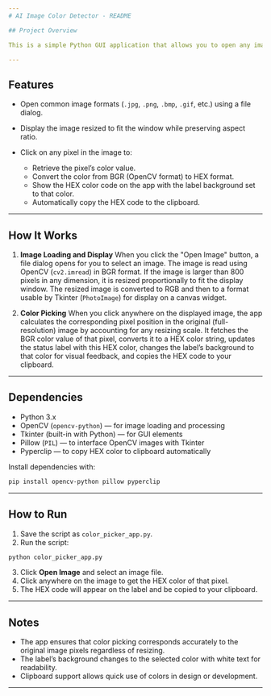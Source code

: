 ```yaml
---
# AI Image Color Detector - README

## Project Overview

This is a simple Python GUI application that allows you to open any image and click on a pixel to get its exact color in HEX format. The app displays the HEX color code and copies it automatically to your clipboard for easy use.

---
```


## Features

* Open common image formats (`.jpg`, `.png`, `.bmp`, `.gif`, etc.) using a file dialog.
* Display the image resized to fit the window while preserving aspect ratio.
* Click on any pixel in the image to:

  * Retrieve the pixel’s color value.
  * Convert the color from BGR (OpenCV format) to HEX format.
  * Show the HEX color code on the app with the label background set to that color.
  * Automatically copy the HEX code to the clipboard.

---

## How It Works

1. **Image Loading and Display**
   When you click the "Open Image" button, a file dialog opens for you to select an image. The image is read using OpenCV (`cv2.imread`) in BGR format.
   If the image is larger than 800 pixels in any dimension, it is resized proportionally to fit the display window.
   The resized image is converted to RGB and then to a format usable by Tkinter (`PhotoImage`) for display on a canvas widget.

2. **Color Picking**
   When you click anywhere on the displayed image, the app calculates the corresponding pixel position in the original (full-resolution) image by accounting for any resizing scale.
   It fetches the BGR color value of that pixel, converts it to a HEX color string, updates the status label with this HEX color, changes the label’s background to that color for visual feedback, and copies the HEX code to your clipboard.

---

## Dependencies

* Python 3.x
* OpenCV (`opencv-python`) — for image loading and processing
* Tkinter (built-in with Python) — for GUI elements
* Pillow (`PIL`) — to interface OpenCV images with Tkinter
* Pyperclip — to copy HEX color to clipboard automatically

Install dependencies with:

```bash
pip install opencv-python pillow pyperclip
```

---

## How to Run

1. Save the script as `color_picker_app.py`.
2. Run the script:

```bash
python color_picker_app.py
```

3. Click **Open Image** and select an image file.
4. Click anywhere on the image to get the HEX color of that pixel.
5. The HEX code will appear on the label and be copied to your clipboard.

---

## Notes

* The app ensures that color picking corresponds accurately to the original image pixels regardless of resizing.
* The label’s background changes to the selected color with white text for readability.
* Clipboard support allows quick use of colors in design or development.

---
